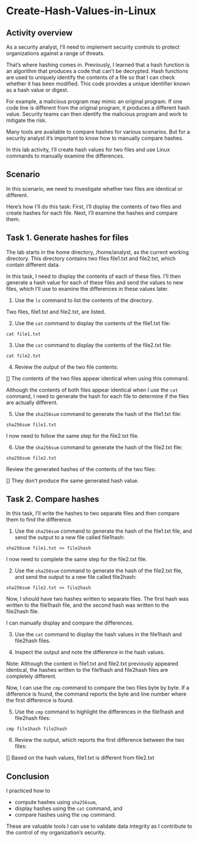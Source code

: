 # Create-Hash-Values-in-Linux

<h2>Activity overview</h2>

As a security analyst, I’ll need to implement security controls to protect organizations against a range of threats.

That’s where hashing comes in. Previously, I learned that a hash function is an algorithm that produces a code that can’t be decrypted. Hash functions are used to uniquely identify the contents of a file so that I can check whether it has been modified. This code provides a unique identifier known as a hash value or digest.

For example, a malicious program may mimic an original program. If one code line is different from the original program, it produces a different hash value. Security teams can then identify the malicious program and work to mitigate the risk.

Many tools are available to compare hashes for various scenarios. But for a security analyst it’s important to know how to manually compare hashes.

In this lab activity, I’ll create hash values for two files and use Linux commands to manually examine the differences.

<h2>Scenario</h2>

In this scenario, we need to investigate whether two files are identical or different.

Here’s how I'll do this task: First, I’ll display the contents of two files and create hashes for each file. Next, I’ll examine the hashes and compare them.

<h2>Task 1. Generate hashes for files</h2>

The lab starts in the home directory, /home/analyst, as the current working directory. This directory contains two files file1.txt and file2.txt, which contain different data.

In this task, I need to display the contents of each of these files. I’ll then generate a hash value for each of these files and send the values to new files, which I’ll use to examine the differences in these values later.

1. Use the ```ls``` command to list the contents of the directory.

Two files, file1.txt and file2.txt, are listed.

2. Use the ```cat``` command to display the contents of the file1.txt file:

```cat file1.txt```

3. Use the ```cat``` command to display the contents of the file2.txt file:

```cat file2.txt```

4. Review the output of the two file contents:

[]
The contents of the two files appear identical when using this command.

Although the contents of both files appear identical when I use the ```cat``` command, I need to generate the hash for each file to determine if the files are actually different.

5. Use the ```sha256sum``` command to generate the hash of the file1.txt file:

```sha256sum file1.txt```

I now need to follow the same step for the file2.txt file.

6. Use the ```sha256sum``` command to generate the hash of the file2.txt file:

```sha256sum file2.txt```

Review the generated hashes of the contents of the two files:

[]
They don’t produce the same generated hash value.

<h2>Task 2. Compare hashes</h2>

In this task, I’ll write the hashes to two separate files and then compare them to find the difference.

1. Use the ```sha256sum``` command to generate the hash of the file1.txt file, and send the output to a new file called file1hash:

```sha256sum file1.txt >> file1hash```

I now need to complete the same step for the file2.txt file.

2. Use the ```sha256sum``` command to generate the hash of the file2.txt file, and send the output to a new file called file2hash:

```sha256sum file2.txt >> file2hash```

Now, I should have two hashes written to separate files. The first hash was written to the file1hash file, and the second hash was written to the file2hash file.

I can manually display and compare the differences.

3. Use the ```cat``` command to display the hash values in the file1hash and file2hash files.

4. Inspect the output and note the difference in the hash values.

Note: Although the content in file1.txt and file2.txt previously appeared identical, the hashes written to the file1hash and file2hash files are completely different.

Now, I can use the ```cmp``` command to compare the two files byte by byte. If a difference is found, the command reports the byte and line number where the first difference is found.

5. Use the ```cmp``` command to highlight the differences in the file1hash and file2hash files:

```cmp file1hash file2hash```

6. Review the output, which reports the first difference between the two files:

[]
Based on the hash values, file1.txt is different from file2.txt

<h2>Conclusion</h2>

I practiced how to

- compute hashes using ```sha256sum```,
- display hashes using the ```cat``` command, and
- compare hashes using the ```cmp``` command.

These are valuable tools I can use to validate data integrity as I contribute to the control of my organization’s security.
